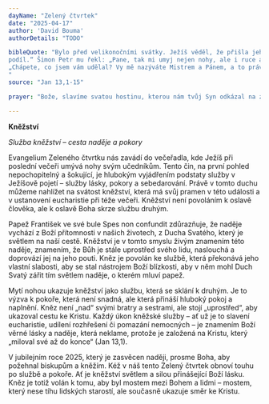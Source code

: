 ```yaml
---
dayName: "Zelený čtvrtek"
date: "2025-04-17"
author: 'David Bouma'
authorDetails: "TODO"

bibleQuote: "Bylo před velikonočními svátky. Ježíš věděl, že přišla jeho hodina, kdy měl přejít z tohoto světa k Otci. A protože miloval svoje, kteří byli ve světě, projevil jim lásku až do krajnosti. Bylo to při večeři. Ďábel už vnukl Jidáši Iškariotskému, synu Šimonovu, myšlenku, aby ho zradil. Ježíš věděl, že mu dal Otec všechno do rukou a že vyšel od Boha a vrací se k Bohu. Proto vstal od večeře, odložil svrchní šaty a uvázal si kolem pasu lněnou zástěru. Potom nalil vodu do umyvadla a začal učedníkům umývat nohy a utírat jim je zástěrou, kterou měl uvázanou kolem pasu. Tak přišel k Šimonu Petrovi. Ten mu řekl: „Pane, ty mi chceš mýt nohy?“ Ježíš mu odpověděl: „Co  já dělám, tomu ty nyní ještě nemůžeš rozumět; pochopíš to však později.“ Petr mu řekl: „Nohy mi umývat nebudeš! Nikdy!“ Ježíš mu odpověděl: „Jestliže tě neumyji, nebudeš mít se mnou
podíl.“ Šimon Petr mu řekl: „Pane, tak mi umyj nejen nohy, ale i ruce a hlavu!“ Ježíš mu odpověděl: „Kdo se vykoupal, potřebuje si umýt jen nohy, a je čistý celý. I vy jste čistí, ale ne všichni.“ Věděl totiž, kdo ho zradí; proto řekl: „Ne všichni jste čistí.“ Když jim tedy umyl nohy, zase si vzal na sebe své šaty, zaujal místo u stolu a řekl jim:
„Chápete, co jsem vám udělal? Vy mě nazýváte Mistrem a Pánem, a to právem: to skutečně jsem. Jestliže jsem vám tedy umyl nohy, já, Pán a Mistr, máte také vy jeden druhému umývat nohy. Dal jsem vám příklad: Jak jsem já udělal vám, tak máte dělat i vy.“
"
source: "Jan 13,1-15"

prayer: "Bože, slavíme svatou hostinu, kterou nám tvůj Syn odkázal na znamení své lásky: neboť při poslední večeři, když se vydával na smrt, dal se své církvi za oběť novou a věčnou; dej, ať celá jeho církev žije stále plněji z tohoto velikého tajemství a sjednocuje se v tvé lásce. Skrze tvého Syna…"

---
```


**Kněžství**

*Služba kněžství – cesta naděje a pokory*

Evangelium Zeleného čtvrtku nás zavádí do večeřadla, kde Ježíš při poslední večeři umývá nohy svým učedníkům. Tento čin, na první pohled nepochopitelný a šokující, je hlubokým vyjádřením podstaty služby v Ježíšově pojetí – služby lásky, pokory a sebedarování. Právě v tomto duchu můžeme nahlížet na svátost kněžství, která má svůj pramen v této události a v ustanovení eucharistie při téže večeři. Kněžství není povoláním k oslavě člověka, ale k oslavě Boha skrze službu druhým.

Papež František ve své bule Spes non confundit zdůrazňuje, že naděje vychází z Boží přítomnosti v našich životech, z Ducha Svatého, který je světlem na naší cestě. Kněžství je v tomto smyslu živým znamením této naděje, znamením, že Bůh je stále uprostřed svého lidu, naslouchá a doprovází jej na jeho pouti. Kněz je povolán ke službě, která překonává jeho vlastní slabosti, aby se stal nástrojem Boží blízkosti, aby v něm mohl Duch Svatý zářit tím světlem naděje, o kterém mluví papež.

Mytí nohou ukazuje kněžství jako službu, která se sklání k druhým. Je to výzva k pokoře, která není snadná, ale která přináší hluboký pokoj a naplnění. Kněz není „nad“ svými bratry a sestrami, ale stojí „uprostřed“, aby ukazoval cestu ke Kristu. Každý úkon kněžské služby – ať už je to slavení eucharistie, udílení rozhřešení či pomazání nemocných – je znamením Boží věrné lásky a naděje, která neklame, protože je založená na Kristu, který „miloval své až do konce“ (Jan 13,1).

V jubilejním roce 2025, který je zasvěcen naději, prosme Boha, aby požehnal biskupům a kněžím. Kéž v náš tento Zelený čtvrtek obnoví touhu po službě a pokoře. Ať je kněžství světlem a silou přinášející Boží lásku. Kněz je totiž volán k tomu, aby byl mostem mezi Bohem a lidmi – mostem, který nese tíhu lidských starostí, ale současně ukazuje směr ke Kristu.


